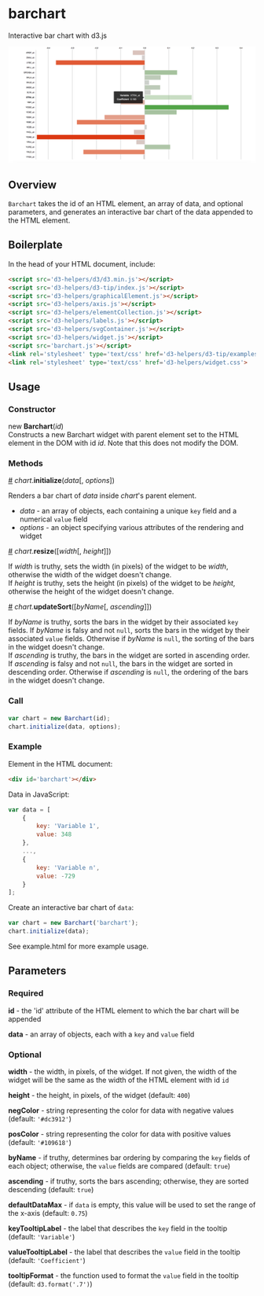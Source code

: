 # barchart
Interactive bar chart with d3.js

![alt text](https://raw.githubusercontent.com/alexrfling/barchart/master/img/example.png)

## Overview
`Barchart` takes the id of an HTML element, an array of data, and optional
parameters, and generates an interactive bar chart of the data appended to the
HTML element.

## Boilerplate
In the head of your HTML document, include:
```html
<script src='d3-helpers/d3/d3.min.js'></script>
<script src='d3-helpers/d3-tip/index.js'></script>
<script src='d3-helpers/graphicalElement.js'></script>
<script src='d3-helpers/axis.js'></script>
<script src='d3-helpers/elementCollection.js'></script>
<script src='d3-helpers/labels.js'></script>
<script src='d3-helpers/svgContainer.js'></script>
<script src='d3-helpers/widget.js'></script>
<script src='barchart.js'></script>
<link rel='stylesheet' type='text/css' href='d3-helpers/d3-tip/examples/example-styles.css'>
<link rel='stylesheet' type='text/css' href='d3-helpers/widget.css'>
```

## Usage

### Constructor
new **Barchart**(_id_)  
Constructs a new Barchart widget with parent element set to the HTML element in the DOM with id _id_. Note that this does not modify the DOM.

### Methods
<a name='initialize' href='#initialize'>#</a> _chart_.**initialize**(_data_[, _options_])

Renders a bar chart of _data_ inside _chart_'s parent element.
* _data_ - an array of objects, each containing a unique `key` field and a numerical `value` field
* _options_ - an object specifying various attributes of the rendering and widget

<a name='resize' href='#resize'>#</a> _chart_.**resize**([_width_[, _height_]])

If _width_ is truthy, sets the width (in pixels) of the widget to be _width_, otherwise the width of the widget doesn't change.  
If _height_ is truthy, sets the height (in pixels) of the widget to be _height_, otherwise the height of the widget doesn't change.

<a name='updateSort' href='#updateSort'>#</a> _chart_.**updateSort**([_byName_[, _ascending_]])

If _byName_ is truthy, sorts the bars in the widget by their associated `key` fields. If _byName_ is falsy and not `null`, sorts the bars in the widget by their associated `value` fields. Otherwise if _byName_ is `null`, the sorting of the bars in the widget doesn't change.  
If _ascending_ is truthy, the bars in the widget are sorted in ascending order. If _ascending_ is falsy and not `null`, the bars in the widget are sorted in descending order. Otherwise if _ascending_ is `null`, the ordering of the bars in the widget doesn't change.

### Call
```js
var chart = new Barchart(id);
chart.initialize(data, options);
```

### Example
Element in the HTML document:
```html
<div id='barchart'></div>
```
Data in JavaScript:
```js
var data = [
    {
        key: 'Variable 1',
        value: 348
    },
    ...,
    {
        key: 'Variable n',
        value: -729
    }
];
```
Create an interactive bar chart of `data`:
```js
var chart = new Barchart('barchart');
chart.initialize(data);
```
See example.html for more example usage.

## Parameters

### Required
<b>id</b> - the 'id' attribute of the HTML element to which the bar chart will
be appended

<b>data</b> - an array of objects, each with a `key` and `value` field

### Optional
<b>width</b> - the width, in pixels, of the widget. If not given, the width
of the widget will be the same as the width of the HTML element with id `id`

<b>height</b> - the height, in pixels, of the widget (default: `400`)

<b>negColor</b> - string representing the color for data with negative values
(default: `'#dc3912'`)

<b>posColor</b> - string representing the color for data with positive values
(default: `'#109618'`)

<b>byName</b> - if truthy, determines bar ordering by comparing the `key` fields
of each object; otherwise, the `value` fields are compared (default: `true`)

<b>ascending</b> - if truthy, sorts the bars ascending; otherwise, they are
sorted descending (default: `true`)

<b>defaultDataMax</b> - if `data` is empty, this value will be used to set the
range of the x-axis (default: `0.75`)

<b>keyTooltipLabel</b> - the label that describes the `key` field in the tooltip
(default: `'Variable'`)

<b>valueTooltipLabel</b> - the label that describes the `value` field in the
tooltip (default: `'Coefficient'`)

<b>tooltipFormat</b> - the function used to format the `value` field in the
tooltip (default: `d3.format('.7')`)
